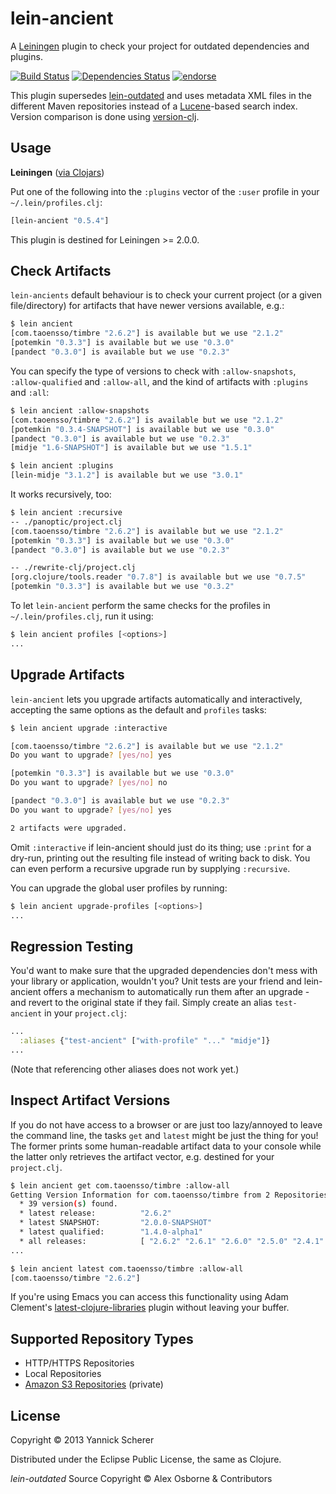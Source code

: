 # lein-ancient

A [Leiningen](https://github.com/technomancy/leiningen) plugin to check your project for outdated
dependencies and plugins. 

[![Build Status](https://travis-ci.org/xsc/lein-ancient.png)](https://travis-ci.org/xsc/lein-ancient)
[![Dependencies Status](http://jarkeeper.com/xsc/lein-ancient/status.png)](http://jarkeeper.com/xsc/lein-ancient)
[![endorse](https://api.coderwall.com/xsc/endorsecount.png)](https://coderwall.com/xsc)

This plugin supersedes [lein-outdated](https://github.com/ato/lein-outdated) and uses metadata
XML files in the different Maven repositories instead of a [Lucene](http://lucene.apache.org/core/)-based
search index. Version comparison is done using [version-clj](https://github.com/xsc/version-clj).

## Usage

__Leiningen__ ([via Clojars](https://clojars.org/lein-ancient))

Put one of the following into the `:plugins` vector of the `:user` profile in your `~/.lein/profiles.clj`:

```clojure
[lein-ancient "0.5.4"]
```

This plugin is destined for Leiningen >= 2.0.0.

## Check Artifacts

`lein-ancients` default behaviour is to check your current project (or a given file/directory) for
artifacts that have newer versions available, e.g.:

```bash
$ lein ancient
[com.taoensso/timbre "2.6.2"] is available but we use "2.1.2"
[potemkin "0.3.3"] is available but we use "0.3.0"
[pandect "0.3.0"] is available but we use "0.2.3"
```

You can specify the type of versions to check with `:allow-snapshots`, `:allow-qualified` and 
`:allow-all`, and the kind of artifacts with `:plugins` and `:all`:

```bash
$ lein ancient :allow-snapshots
[com.taoensso/timbre "2.6.2"] is available but we use "2.1.2"
[potemkin "0.3.4-SNAPSHOT"] is available but we use "0.3.0"
[pandect "0.3.0"] is available but we use "0.2.3"
[midje "1.6-SNAPSHOT"] is available but we use "1.5.1"

$ lein ancient :plugins
[lein-midje "3.1.2"] is available but we use "3.0.1"
```

It works recursively, too:

```bash
$ lein ancient :recursive
-- ./panoptic/project.clj
[com.taoensso/timbre "2.6.2"] is available but we use "2.1.2"
[potemkin "0.3.3"] is available but we use "0.3.0"
[pandect "0.3.0"] is available but we use "0.2.3"

-- ./rewrite-clj/project.clj
[org.clojure/tools.reader "0.7.8"] is available but we use "0.7.5"
[potemkin "0.3.3"] is available but we use "0.3.2"
```

To let `lein-ancient` perform the same checks for the profiles in `~/.lein/profiles.clj`, run
it using:

```bash
$ lein ancient profiles [<options>]
...
```

## Upgrade Artifacts

`lein-ancient` lets you upgrade artifacts automatically and interactively, accepting
the same options as the default and `profiles` tasks:

```bash
$ lein ancient upgrade :interactive

[com.taoensso/timbre "2.6.2"] is available but we use "2.1.2"
Do you want to upgrade? [yes/no] yes

[potemkin "0.3.3"] is available but we use "0.3.0"
Do you want to upgrade? [yes/no] no

[pandect "0.3.0"] is available but we use "0.2.3"
Do you want to upgrade? [yes/no] yes

2 artifacts were upgraded.
```

Omit `:interactive` if lein-ancient should just do its thing; use `:print` for a dry-run, 
printing out the resulting file instead of writing back to disk. You can even perform a
recursive upgrade run by supplying `:recursive`.

You can upgrade the global user profiles by running:

```bash
$ lein ancient upgrade-profiles [<options>]
...
```

## Regression Testing

You'd want to make sure that the upgraded dependencies don't mess with your library or application,
wouldn't you? Unit tests are your friend and lein-ancient offers a mechanism to automatically run
them after an upgrade - and revert to the original state if they fail. Simply create an alias
`test-ancient` in your `project.clj`:

```clojure
...
  :aliases {"test-ancient" ["with-profile" "..." "midje"]}
...
```

(Note that referencing other aliases does not work yet.)

## Inspect Artifact Versions

If you do not have access to a browser or are just too lazy/annoyed to leave the command line, the tasks
`get` and `latest` might be just the thing for you! The former prints some human-readable artifact data
to your console while the latter only retrieves the artifact vector, e.g. destined for your `project.clj`.

```bash
$ lein ancient get com.taoensso/timbre :allow-all
Getting Version Information for com.taoensso/timbre from 2 Repositories ...
  * 39 version(s) found.
  * latest release:          "2.6.2"
  * latest SNAPSHOT:         "2.0.0-SNAPSHOT"
  * latest qualified:        "1.4.0-alpha1"
  * all releases:            [ "2.6.2" "2.6.1" "2.6.0" "2.5.0" "2.4.1" ...
...

$ lein ancient latest com.taoensso/timbre :allow-all
[com.taoensso/timbre "2.6.2"]
```

If you're using Emacs you can access this functionality using Adam Clement's 
[latest-clojure-libraries](https://github.com/AdamClements/latest-clojure-libraries)
plugin without leaving your buffer.

## Supported Repository Types

- HTTP/HTTPS Repositories
- Local Repositories
- [Amazon S3 Repositories](https://github.com/technomancy/s3-wagon-private) (private)

## License

Copyright &copy; 2013 Yannick Scherer

Distributed under the Eclipse Public License, the same as Clojure.

_lein-outdated_ Source Copyright &copy; Alex Osborne &amp; Contributors
